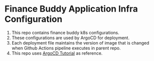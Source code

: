 # Finance Buddy Application Infra Configuration

1. This repo contains finance buddy k8s configurations.
2. These configurations are used by ArgoCD for deployment.
3. Each deployment file maintains the version of image that is changed when Github Actions pipeline executes in parent repo.
4. This repo uses [ArgoCD Tutorial](https://www.youtube.com/watch?v=MeU5_k9ssrs) as reference.